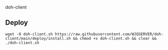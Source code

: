 doh-client

## Deploy

```
wget -O doh-client.sh https://raw.githubusercontent.com/WJQSERVER/doh-client/main/deploy/install.sh && chmod +x doh-client.sh && clear && ./doh-client.sh
```